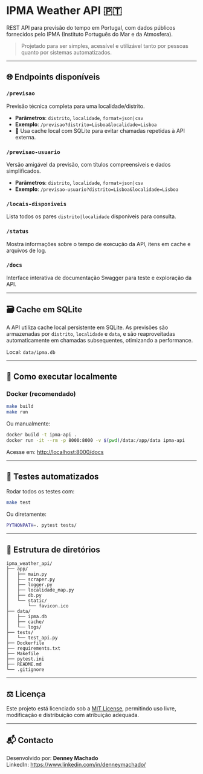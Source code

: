 # IPMA Weather API 🇵🇹

REST API para previsão do tempo em Portugal, com dados públicos fornecidos pelo IPMA (Instituto Português do Mar e da Atmosfera).

> Projetado para ser simples, acessível e utilizável tanto por pessoas quanto por sistemas automatizados.

---

## 🌐 Endpoints disponíveis

### `/previsao`
Previsão técnica completa para uma localidade/distrito.
- **Parâmetros**: `distrito`, `localidade`, `format=json|csv`
- **Exemplo**: `/previsao?distrito=Lisboa&localidade=Lisboa`
- 🔄 Usa cache local com SQLite para evitar chamadas repetidas à API externa.

### `/previsao-usuario`
Versão amigável da previsão, com títulos compreensíveis e dados simplificados.
- **Parâmetros**: `distrito`, `localidade`, `format=json|csv`
- **Exemplo**: `/previsao-usuario?distrito=Lisboa&localidade=Lisboa`

### `/locais-disponiveis`
Lista todos os pares `distrito|localidade` disponíveis para consulta.

### `/status`
Mostra informações sobre o tempo de execução da API, itens em cache e arquivos de log.

### `/docs`
Interface interativa de documentação Swagger para teste e exploração da API.

---

## 🗃️ Cache em SQLite

A API utiliza cache local persistente em SQLite. As previsões são armazenadas por `distrito`, `localidade` e `data`, e são reaproveitadas automaticamente em chamadas subsequentes, otimizando a performance.

Local: `data/ipma.db`

---

## 🚀 Como executar localmente

### Docker (recomendado)

```bash
make build
make run
```

Ou manualmente:

```bash
docker build -t ipma-api .
docker run -it --rm -p 8000:8000 -v $(pwd)/data:/app/data ipma-api
```

Acesse em: [http://localhost:8000/docs](http://localhost:8000/docs)

---

## 🧪 Testes automatizados

Rodar todos os testes com:

```bash
make test
```

Ou diretamente:

```bash
PYTHONPATH=. pytest tests/
```

---

## 📁 Estrutura de diretórios

```
ipma_weather_api/
├── app/
│   ├── main.py
│   ├── scraper.py
│   ├── logger.py
│   ├── localidade_map.py
│   ├── db.py
│   └── static/
│       └── favicon.ico
├── data/
│   ├── ipma.db
│   ├── cache/
│   └── logs/
├── tests/
│   └── test_api.py
├── Dockerfile
├── requirements.txt
├── Makefile
├── pytest.ini
├── README.md
└── .gitignore
```

---

## ⚖️ Licença

Este projeto está licenciado sob a [MIT License](https://opensource.org/licenses/MIT), permitindo uso livre, modificação e distribuição com atribuição adequada.

---

## 📬 Contacto

Desenvolvido por: **Denney Machado**  
LinkedIn: https://www.linkedin.com/in/denneymachado/